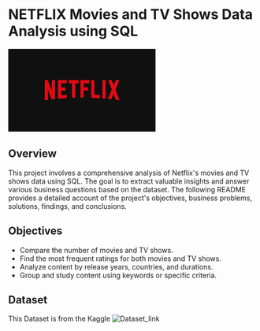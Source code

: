 # NETFLIX Movies and TV Shows Data Analysis using SQL

![Netflix_logo](https://github.com/amrita312pandit/netflix_sql_project-/blob/main/LOGO.png)

## Overview
This project involves a comprehensive analysis of Netflix's movies and TV shows data using SQL. The goal is to extract valuable insights and answer various business questions based on the dataset. The following README provides a detailed account of the project's objectives, business problems, solutions, findings, and conclusions.


## Objectives
   * Compare the number of movies and TV shows.
   * Find the most frequent ratings for both movies and TV shows.
   * Analyze content by release years, countries, and durations.
   * Group and study content using keywords or specific criteria.

## Dataset 
  This Dataset is from the Kaggle
  ![Dataset_link](https://www.kaggle.com/datasets/shivamb/netflix-shows?resource=download)
